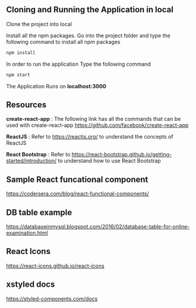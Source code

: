 ## Cloning and Running the Application in local

Clone the project into local

Install all the npm packages. Go into the project folder and type the following command to install all npm packages

```bash
npm install
```

In order to run the application Type the following command

```bash
npm start
```

The Application Runs on **localhost:3000**

## Resources

**create-react-app** : The following link has all the commands that can be used with create-react-app
https://github.com/facebook/create-react-app

**ReactJS** : Refer to https://reactjs.org/ to understand the concepts of ReactJS

**React Bootstrap** : Refer to https://react-bootstrap.github.io/getting-started/introduction/ to understand how to use React Bootstrap

## Sample React funcational component

https://codersera.com/blog/react-functional-components/

## DB table example 
https://databaseinmysql.blogspot.com/2016/02/database-table-for-online-examination.html

## React Icons 
https://react-icons.github.io/react-icons

## xstyled docs
https://styled-components.com/docs